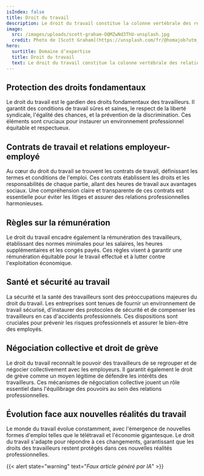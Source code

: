 ```yaml
---
isIndex: false
title: Droit du travail
description: Le droit du travail constitue la colonne vertébrale des relations professionnelles, offrant un cadre juridique essentiel pour protéger les droits des travailleurs et réguler les interactions entre employeurs et employés.
image:
  src: /images/uploads/scott-graham-OQMZwNd3ThU-unsplash.jpg
  credit: Photo de [Scott Graham](https://unsplash.com/fr/@homajob?utm_content=creditCopyText&utm_medium=referral&utm_source=unsplash) sur [Unsplash](https://unsplash.com/)
hero:
  surtitle: Domaine d’expertise
  title: Droit du travail
  text: Le droit du travail constitue la colonne vertébrale des relations professionnelles, offrant un cadre juridique essentiel pour protéger les droits des travailleurs et réguler les interactions entre employeurs et employés.
---
```


## Protection des droits fondamentaux

Le droit du travail est le gardien des droits fondamentaux des travailleurs. Il garantit des conditions de travail sûres et saines, le respect de la liberté syndicale, l'égalité des chances, et la prévention de la discrimination. Ces éléments sont cruciaux pour instaurer un environnement professionnel équitable et respectueux.

## Contrats de travail et relations employeur-employé

Au cœur du droit du travail se trouvent les contrats de travail, définissant les termes et conditions de l'emploi. Ces contrats établissent les droits et les responsabilités de chaque partie, allant des heures de travail aux avantages sociaux. Une compréhension claire et transparente de ces contrats est essentielle pour éviter les litiges et assurer des relations professionnelles harmonieuses.

## Règles sur la rémunération

Le droit du travail encadre également la rémunération des travailleurs, établissant des normes minimales pour les salaires, les heures supplémentaires et les congés payés. Ces règles visent à garantir une rémunération équitable pour le travail effectué et à lutter contre l'exploitation économique.

## Santé et sécurité au travail

La sécurité et la santé des travailleurs sont des préoccupations majeures du droit du travail. Les entreprises sont tenues de fournir un environnement de travail sécurisé, d'instaurer des protocoles de sécurité et de compenser les travailleurs en cas d'accidents professionnels. Ces dispositions sont cruciales pour prévenir les risques professionnels et assurer le bien-être des employés.

## Négociation collective et droit de grève

Le droit du travail reconnaît le pouvoir des travailleurs de se regrouper et de négocier collectivement avec les employeurs. Il garantit également le droit de grève comme un moyen légitime de défendre les intérêts des travailleurs. Ces mécanismes de négociation collective jouent un rôle essentiel dans l'équilibrage des pouvoirs au sein des relations professionnelles.

## Évolution face aux nouvelles réalités du travail

Le monde du travail évolue constamment, avec l'émergence de nouvelles formes d'emploi telles que le télétravail et l'économie gigantesque. Le droit du travail s'adapte pour répondre à ces changements, garantissant que les droits des travailleurs restent protégés dans ces nouvelles réalités professionnelles.

{{< alert state="warning" text="*Faux article généré par IA*" >}}
